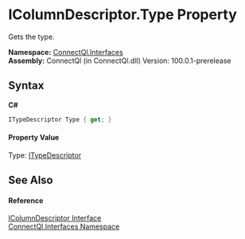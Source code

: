 # IColumnDescriptor.Type Property 
 

Gets the type.

**Namespace:**&nbsp;<a href="N_ConnectQl_Interfaces">ConnectQl.Interfaces</a><br />**Assembly:**&nbsp;ConnectQl (in ConnectQl.dll) Version: 100.0.1-prerelease

## Syntax

**C#**<br />
``` C#
ITypeDescriptor Type { get; }
```


#### Property Value
Type: <a href="T_ConnectQl_Interfaces_ITypeDescriptor">ITypeDescriptor</a>

## See Also


#### Reference
<a href="T_ConnectQl_Interfaces_IColumnDescriptor">IColumnDescriptor Interface</a><br /><a href="N_ConnectQl_Interfaces">ConnectQl.Interfaces Namespace</a><br />